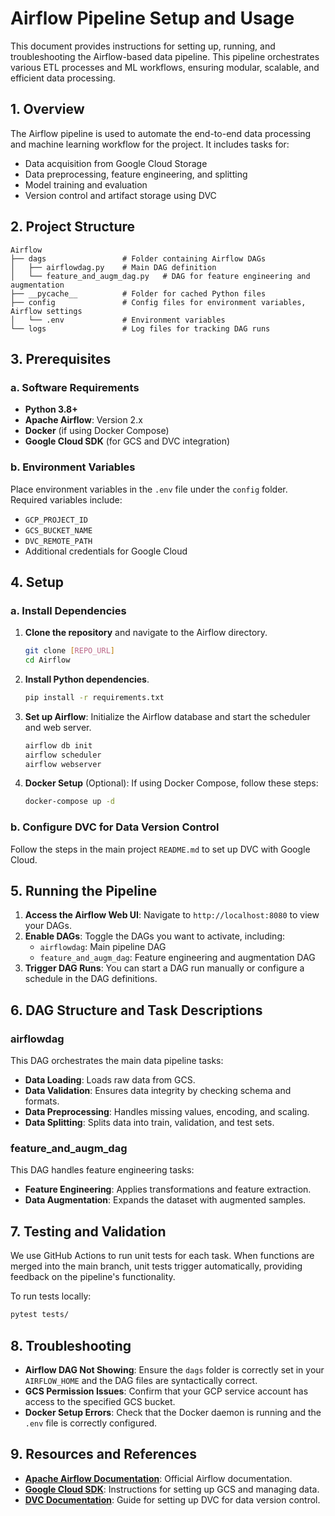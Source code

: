 # Airflow Pipeline Setup and Usage

This document provides instructions for setting up, running, and troubleshooting the Airflow-based data pipeline. This pipeline orchestrates various ETL processes and ML workflows, ensuring modular, scalable, and efficient data processing.

## 1. Overview

The Airflow pipeline is used to automate the end-to-end data processing and machine learning workflow for the project. It includes tasks for:
- Data acquisition from Google Cloud Storage
- Data preprocessing, feature engineering, and splitting
- Model training and evaluation
- Version control and artifact storage using DVC

## 2. Project Structure

```
Airflow
├── dags                 # Folder containing Airflow DAGs
│   ├── airflowdag.py    # Main DAG definition
│   └── feature_and_augm_dag.py   # DAG for feature engineering and augmentation
├── __pycache__          # Folder for cached Python files
├── config               # Config files for environment variables, Airflow settings
│   └── .env             # Environment variables
└── logs                 # Log files for tracking DAG runs
```

## 3. Prerequisites

### a. Software Requirements
- **Python 3.8+**
- **Apache Airflow**: Version 2.x
- **Docker** (if using Docker Compose)
- **Google Cloud SDK** (for GCS and DVC integration)

### b. Environment Variables
Place environment variables in the `.env` file under the `config` folder. Required variables include:
- `GCP_PROJECT_ID`
- `GCS_BUCKET_NAME`
- `DVC_REMOTE_PATH`
- Additional credentials for Google Cloud

## 4. Setup

### a. Install Dependencies

1. **Clone the repository** and navigate to the Airflow directory.
   ```bash
   git clone [REPO_URL]
   cd Airflow
   ```

2. **Install Python dependencies**.
   ```bash
   pip install -r requirements.txt
   ```

3. **Set up Airflow**: Initialize the Airflow database and start the scheduler and web server.
   ```bash
   airflow db init
   airflow scheduler
   airflow webserver
   ```

4. **Docker Setup** (Optional): If using Docker Compose, follow these steps:
   ```bash
   docker-compose up -d
   ```

### b. Configure DVC for Data Version Control
Follow the steps in the main project `README.md` to set up DVC with Google Cloud.

## 5. Running the Pipeline

1. **Access the Airflow Web UI**: Navigate to `http://localhost:8080` to view your DAGs.
2. **Enable DAGs**: Toggle the DAGs you want to activate, including:
   - `airflowdag`: Main pipeline DAG
   - `feature_and_augm_dag`: Feature engineering and augmentation DAG
3. **Trigger DAG Runs**: You can start a DAG run manually or configure a schedule in the DAG definitions.

## 6. DAG Structure and Task Descriptions

### airflowdag
This DAG orchestrates the main data pipeline tasks:
- **Data Loading**: Loads raw data from GCS.
- **Data Validation**: Ensures data integrity by checking schema and formats.
- **Data Preprocessing**: Handles missing values, encoding, and scaling.
- **Data Splitting**: Splits data into train, validation, and test sets.

### feature_and_augm_dag
This DAG handles feature engineering tasks:
- **Feature Engineering**: Applies transformations and feature extraction.
- **Data Augmentation**: Expands the dataset with augmented samples.

## 7. Testing and Validation

We use GitHub Actions to run unit tests for each task. When functions are merged into the main branch, unit tests trigger automatically, providing feedback on the pipeline's functionality.

To run tests locally:
```bash
pytest tests/
```

## 8. Troubleshooting

- **Airflow DAG Not Showing**: Ensure the `dags` folder is correctly set in your `AIRFLOW_HOME` and the DAG files are syntactically correct.
- **GCS Permission Issues**: Confirm that your GCP service account has access to the specified GCS bucket.
- **Docker Setup Errors**: Check that the Docker daemon is running and the `.env` file is correctly configured.

## 9. Resources and References

- **[Apache Airflow Documentation](https://airflow.apache.org/docs/)**: Official Airflow documentation.
- **[Google Cloud SDK](https://cloud.google.com/sdk/docs)**: Instructions for setting up GCS and managing data.
- **[DVC Documentation](https://dvc.org/doc)**: Guide for setting up DVC for data version control.

